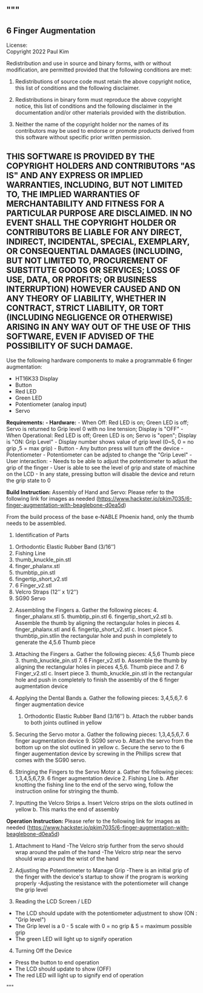 """
--------------------------------------------------------------------------
6 Finger Augmentation
--------------------------------------------------------------------------
License:   
Copyright 2022 Paul Kim

Redistribution and use in source and binary forms, with or without
modification, are permitted provided that the following conditions are met:

1. Redistributions of source code must retain the above copyright notice, this
list of conditions and the following disclaimer.

2. Redistributions in binary form must reproduce the above copyright notice,
this list of conditions and the following disclaimer in the documentation
and/or other materials provided with the distribution.

3. Neither the name of the copyright holder nor the names of its contributors
may be used to endorse or promote products derived from this software without
specific prior written permission.

THIS SOFTWARE IS PROVIDED BY THE COPYRIGHT HOLDERS AND CONTRIBUTORS "AS IS"
AND ANY EXPRESS OR IMPLIED WARRANTIES, INCLUDING, BUT NOT LIMITED TO, THE
IMPLIED WARRANTIES OF MERCHANTABILITY AND FITNESS FOR A PARTICULAR PURPOSE ARE
DISCLAIMED. IN NO EVENT SHALL THE COPYRIGHT HOLDER OR CONTRIBUTORS BE LIABLE
FOR ANY DIRECT, INDIRECT, INCIDENTAL, SPECIAL, EXEMPLARY, OR CONSEQUENTIAL
DAMAGES (INCLUDING, BUT NOT LIMITED TO, PROCUREMENT OF SUBSTITUTE GOODS OR
SERVICES; LOSS OF USE, DATA, OR PROFITS; OR BUSINESS INTERRUPTION) HOWEVER
CAUSED AND ON ANY THEORY OF LIABILITY, WHETHER IN CONTRACT, STRICT LIABILITY,
OR TORT (INCLUDING NEGLIGENCE OR OTHERWISE) ARISING IN ANY WAY OUT OF THE USE
OF THIS SOFTWARE, EVEN IF ADVISED OF THE POSSIBILITY OF SUCH DAMAGE.
--------------------------------------------------------------------------

Use the following hardware components to make a programmable 6 finger augmentation: 
  - HT16K33 Display
  - Button
  - Red LED
  - Green LED
  - Potentiometer (analog input)
  - Servo

**Requirements:**
  **- Hardware:**
    - When Off: Red LED is on; Green LED is off; Servo is returned to Grip level 0 with no line tension; Display is "OFF"
    - When Operational: Red LED is off; Green LED is on; Servo is "open"; Display is "ON: Grip Level"
    - Display number shows value of grip level (0~5, 0 = no grip ,5 = max grip)
    - Button
      - Any button press will turn off the device
    - Potentiometer
      - Potentiometer can be adjsted to change the "Grip Level"
    - User interaction:
      - Needs to be able to adjust the potentiometer to adjust the grip of the finger
      - User is able to see the level of grip and state of machine on the LCD
      - In any state, pressing button will disable the device and return the grip state to 0
      
**Build Instruction:**
Assembly of Hand and Servo:
Please refer to the following link for images as needed (https://www.hackster.io/pkim7035/6-finger-augmentation-with-beaglebone-d0ea5d)

From the build process of the base e-NABLE Phoenix hand, only the thumb needs to be assembled.

1) Identification of Parts
  1. Orthodontic Elastic Rubber Band (3/16’’)
  2. Fishing Line
  3. thumb_knuckle_pin.stl
  4. finger_phalanx.stl
  5. thumbtip_pin.stl
  6. fingertip_short_v2.stl
  7. 6 Finger_v2.stl
  8. Velcro Straps (12’’ x 1/2’’)
  9. SG90 Servo

2) Assembling the Fingers
  a. Gather the following pieces:
    4. finger_phalanx.stl
    5. thumbtip_pin.stl
    6. fingertip_short_v2.stl
  b. Assemble the thumb by aligning the rectangular holes in pieces 4. finger_phalanx.stl and 6. fingertip_short_v2.stl
  c. Insert piece 5. thumbtip_pin.stlin the rectangular hole and push in completely to generate the 4,5.6 Thumb piece

3) Attaching the Fingers
  a. Gather the following pieces:
    4,5,6 Thumb piece
    3. thumb_knuckle_pin.stl
    7. 6 Finger_v2.stl
  b. Assemble the thumb by aligning the rectangular holes in pieces 4,5,6. Thumb piece and 7. 6 Finger_v2.stl
  c. Insert piece 3. thumb_knuckle_pin.stl in the rectangular hole and push in completely to finish the assembly of the 6 finger augmentation device

4) Applying the Dental Bands
  a. Gather the following pieces:
    3,4,5,6,7. 6 finger augmentation device
    1. Orthodontic Elastic Rubber Band (3/16’’)
  b. Attach the rubber bands to both joints outlined in yellow
  
5) Securing the Servo motor
  a. Gather the following pieces:
    1,3,4,5,6,7. 6 finger augmentation device
    9. SG90 servo
  b. Attach the servo from the bottom up on the slot outlined in yellow
  c. Secure the servo to the 6 finger augementation device by screwing in the Phillips screw that comes with the SG90 servo.
  
6) Stringing the Fingers to the Servo Motor
  a. Gather the following pieces:
    1,3,4,5,6,7,9. 6 finger augmentation device
    2. Fishing Line
  b. After knotting the fishing line to the end of the servo wing, follow the instruction online for stringing the thumb.
  
7) Inputting the Velcro Strips
  a. Insert Velcro strips on the slots outlined in yellow
  b. This marks the end of assembly
      
**Operation Instruction:**
Please refer to the following link for images as needed (https://www.hackster.io/pkim7035/6-finger-augmentation-with-beaglebone-d0ea5d)

1. Attachment to Hand
  -The Velcro strip further from the servo should wrap around the palm of the hand
  -The Velcro strip near the servo should wrap around the wrist of the hand
  
2. Adjusting the Potentiometer to Manage Grip
  -There is an initial grip of the finger with the device's startup to show if the program is working properly
  -Adjusting the resistance with the potentiometer will change the grip level
  
3. Reading the LCD Screen / LED
  - The LCD should update with the potentiometer adjustment to show (ON : "Grip level")
  - The Grip level is a 0 - 5 scale with 0 = no grip & 5 = maximum possible grip
  - The green LED will light up to signify operation

4. Turning Off the Device
  - Press the button to end operation
  - The LCD should update to show (OFF)
  - The red LED will light up to signify end of operation
      
      
"""

